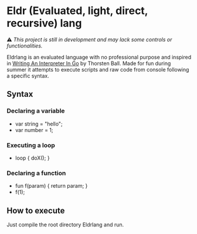 # Eldr (Evaluated, light, direct, recursive) lang
⚠ *This project is still in development and may lack some controls or functionalities.*

Eldrlang is an evaluated language with no professional purpose and inspired in [Writing An Interpreter In Go](https://interpreterbook.com/) by Thorsten Ball.
Made for fun during summer it attempts to execute scripts and raw code from console following a specific syntax.

## Syntax
### Declaring a variable
- var string = "hello";
- var number = 1;
### Executing a loop
- loop { doX(); }
### Declaring a function
- fun f(param) { return param; }
- f(1);

## How to execute
Just compile the root directory Eldrlang and run.